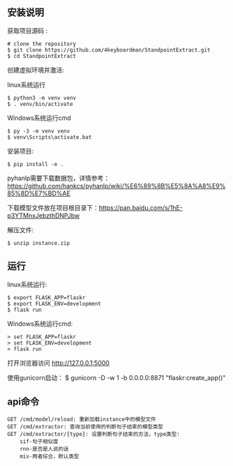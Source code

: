 安装说明
-------

获取项目源码 :

    # clone the repository
    $ git clone https://github.com/4keyboardman/StandpointExtract.git
    $ cd StandpointExtract

创建虚拟环境并激活:

linux系统运行

    $ python3 -m venv venv
    $ . venv/bin/activate

Windows系统运行cmd

    $ py -3 -m venv venv
    $ venv\Scripts\activate.bat

安装项目:

    $ pip install -e .

pyhanlp需要下载数据包，详情参考：https://github.com/hankcs/pyhanlp/wiki/%E6%89%8B%E5%8A%A8%E9%85%8D%E7%BD%AE

下载模型文件放在项目根目录下：https://pan.baidu.com/s/1hE-p3YTMnxJebzthDNPJbw

解压文件:

    $ unzip instance.zip


运行
---

linux系统运行:

    $ export FLASK_APP=flaskr
    $ export FLASK_ENV=development
    $ flask run

Windows系统运行cmd:

    > set FLASK_APP=flaskr
    > set FLASK_ENV=development
    > flask run

打开浏览器访问 http://127.0.0.1:5000

使用gunicorn启动：
    $ gunicorn -D -w 1 -b 0.0.0.0:8871 "flaskr:create_app()"

api命令
---
    GET /cmd/model/reload: 重新加载instance中的模型文件
    GET /cmd/extractor: 查询当前使用的判断句子结束的模型类型
    GET /cmd/extractor/{type}: 设置判断句子结束的方法，type类型: 
        sif-句子相似度
        rnn-是否是人说的话
        mix-两者综合，默认类型
